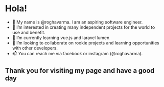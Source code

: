 <h1>Hola!</h1>

- 👋 My name is @roghavarma. I am an aspiring software engineer. <br>
- 👀 I’m interested in creating many independent projects for the world to use and benefit.<br>
- 🌱 I’m currently learning vue.js and laravel lumen.<br>
- 💞️ I’m looking to collaborate on rookie projects and learning opportunities with other developers.<br>
- 📫 You can reach me via facebook or instagram (@roghavarma).<br>

<h2>Thank you for visiting my page and have a good day</h2>

<!---
roghavarma/roghavarma is a ✨ special ✨ repository because its `README.md` (this file) appears on your GitHub profile.
You can click the Preview link to take a look at your changes.
--->
